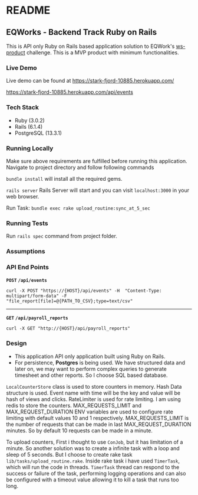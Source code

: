 # README

## EQWorks - Backend Track Ruby on Rails

This is API only Ruby on Rails based application solution to EQWork's [ws-product](https://gist.github.com/woozyking/126fdf4c72fdf65a3504e5681a1ce715) challenge.
This is a MVP product with minimum functionalities.

### Live Demo
Live demo can be found at https://stark-fjord-10885.herokuapp.com/

https://stark-fjord-10885.herokuapp.com/api/events


### Tech Stack
* Ruby (3.0.2)
* Rails (6.1.4)
* PostgreSQL (13.3.1)

### Running Locally
Make sure above requirements are fulfilled before running this application.
Navigate to project directory and follow following commands

`bundle install` will install all the required gems.

`rails server` Rails Server will start and you can visit `localhost:3000` in your web browser.

Run Task: `bundle exec rake upload_routine:sync_at_5_sec`
### Running Tests
Run `rails spec` command from project folder.

### Assumptions

### API End Points
**`POST` `/api/events`**

```
curl -X POST "https://{HOST}/api/events" -H  "Content-Type: multipart/form-data" -F "file_report[file]=@{PATH_TO_CSV};type=text/csv"
```
---
**`GET` `/api/payroll_reports`**

```
curl -X GET "http://{HOST}/api/payroll_reports"
```

### Design
* This application API only application built using Ruby on Rails.
* For persistence, **Postgres** is being used. We have structured data and later on, we may want to perform complex queries to generate timesheet and other reports. So I choose SQL based database.

`LocalCounterStore` class is used to store counters in memory. Hash Data structure is used. Event name with time will be the key and value will be hash of views and clicks.
RateLimiter is used for rate limiting. I am using redis to store the counters. MAX_REQUESTS_LIMIT and MAX_REQUEST_DURATION ENV variables are used to configure rate limiting with default values 10 and 1 respectively.
MAX_REQUESTS_LIMIT is the number of requests that can be made in last MAX_REQUEST_DURATION minutes. So by default 10 requests can be made in a minute.

To upload counters, First i thought to use `ConJob`, but it has limitation of a minute. So another solution was to create a infinite task with a loop and sleep of 5 seconds. 
But I choose to create rake task `lib/tasks/upload_routine.rake`. Inside rake task i have used `TimerTask`, which will run the code in threads. `TimerTask` thread can respond to the success or failure of the task, performing logging operations and 
can also be configured with a timeout value allowing it to kill a task that runs too long.


